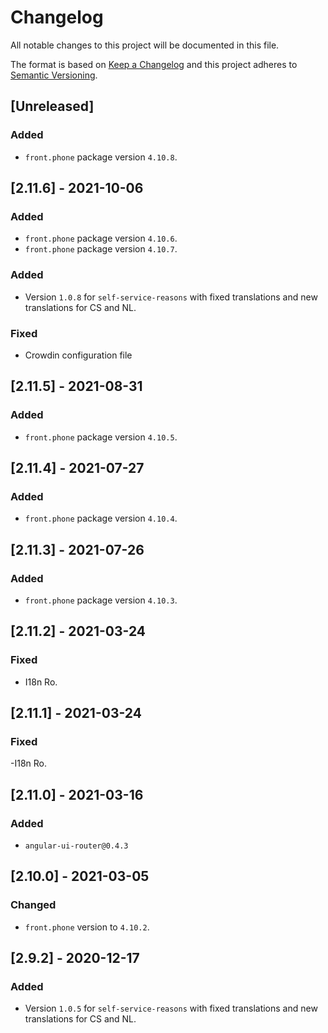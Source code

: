 # Changelog

All notable changes to this project will be documented in this file.

The format is based on [Keep a Changelog](http://keepachangelog.com/en/1.0.0/)
and this project adheres to [Semantic Versioning](http://semver.org/spec/v2.0.0.html).

## [Unreleased]
### Added
- `front.phone` package version `4.10.8`.

## [2.11.6] - 2021-10-06
### Added
- `front.phone` package version `4.10.6`.
- `front.phone` package version `4.10.7`.

### Added

- Version `1.0.8` for `self-service-reasons` with fixed translations and new translations for CS and NL.

### Fixed

- Crowdin configuration file

## [2.11.5] - 2021-08-31
### Added
- `front.phone` package version `4.10.5`.

## [2.11.4] - 2021-07-27

### Added

- `front.phone` package version `4.10.4`.

## [2.11.3] - 2021-07-26

### Added

- `front.phone` package version `4.10.3`.

## [2.11.2] - 2021-03-24

### Fixed

- I18n Ro.

## [2.11.1] - 2021-03-24

### Fixed

-I18n Ro.

## [2.11.0] - 2021-03-16

### Added

- `angular-ui-router@0.4.3`

## [2.10.0] - 2021-03-05

### Changed

- `front.phone` version to `4.10.2`.

## [2.9.2] - 2020-12-17

### Added

- Version `1.0.5` for `self-service-reasons` with fixed translations and new translations for CS and NL.
